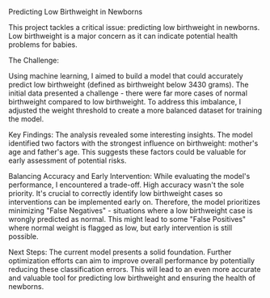 Predicting Low Birthweight in Newborns

This project tackles a critical issue: predicting low birthweight in newborns. Low birthweight is a major concern as it can indicate potential 
health problems for babies.

The Challenge:

Using machine learning, I aimed to build a model that could accurately predict low birthweight (defined as birthweight below 3430 grams). 
The initial data presented a challenge - there were far more cases of normal birthweight compared to low birthweight. To address this 
imbalance, I adjusted the weight threshold to create a more balanced dataset for training the model.

Key Findings:
The analysis revealed some interesting insights. The model identified two factors with the strongest influence on birthweight: mother's age 
and father's age. This suggests these factors could be valuable for early assessment of potential risks.

Balancing Accuracy and Early Intervention:
While evaluating the model's performance, I encountered a trade-off. High accuracy wasn't the sole priority. It's crucial to correctly identify 
low birthweight cases so interventions can be implemented early on. Therefore, the model prioritizes minimizing "False Negatives" - situations 
where a low birthweight case is wrongly predicted as normal. This might lead to some "False Positives" where normal weight is flagged as low, 
but early intervention is still possible.

Next Steps:
The current model presents a solid foundation. Further optimization efforts can aim to improve overall performance by potentially reducing 
these classification errors. This will lead to an even more accurate and valuable tool for predicting low birthweight and ensuring the health of newborns.
